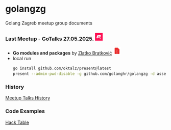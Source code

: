 # golangzg
Golang Zagreb meetup group documents

### Last Meetup - **GoTalks 27.05.2025.** [<img src="assets/images/meetup_logo.jpg" alt="meetup.com" width="24"/>](https://www.meetup.com/golang-zg/events/307898101)
- **Go modules and packages**
by [Zlatko Bratković](https://www.linkedin.com/in/bratkoviczlatko/) [<img src="assets/images/pdf.png" alt="png" width="24"/>](assets/2025/05/meetup-2025-05.pdf)
- local run
  ```sh
  go install github.com/oktalz/present@latest
  present --admin-pwd-disable -g github.com/golanghr/golangzg -d assets/2025/05
  ```

### History
[Meetup Talks History](talks.md)

### Code Examples
[Hack Table](hacktable)
